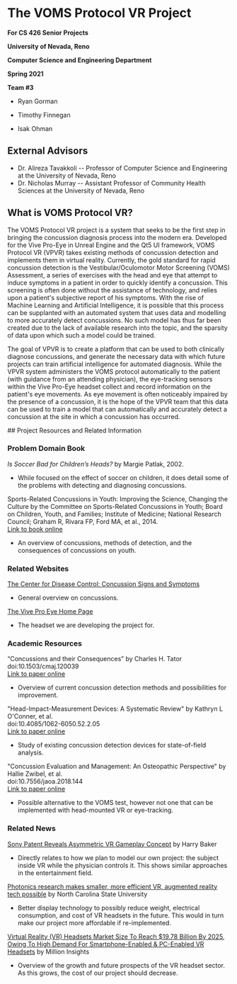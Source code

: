 # The VOMS Protocol VR Project

__For CS 426 Senior Projects__

__University of Nevada, Reno__

__Computer Science and Engineering Department__

__Spring 2021__

__Team #3__

- Ryan Gorman
 
- Timothy Finnegan
 
- Isak Ohman

## External Advisors
- Dr. Alireza Tavakkoli -- Professor of Computer Science and Engineering at the University of Nevada, Reno
- Dr. Nicholas Murray   -- Assistant Professor of Community Health Sciences at the University of Nevada, Reno

## What is VOMS Protocol VR?

The VOMS Protocol VR project is a system that seeks to be the first step in bringing the concussion diagnosis process into the modern era. Developed for the Vive Pro-Eye in Unreal Engine and the Qt5 UI framework, VOMS Protocol VR (VPVR) takes existing methods of concussion detection and implements them in virtual reality. Currently, the gold standard for rapid concussion detection is the Vestibular/Oculomotor Motor Screening (VOMS) Assessment, a series of exercises with the head and eye that attempt to induce symptoms in a patient in order to quickly identify a concussion. This screening is often done without the assistance of technology, and relies upon a patient's subjective report of his symptoms. With the rise of Machine Learning and Artificial Intelligence, it is possible that this process can be supplanted with an automated system that uses data and modelling to more accurately detect concussions. No such model has thus far been created due to the lack of available research into the topic, and the sparsity of data upon which such a model could be trained. 

The goal of VPVR is to create a platform that can be used to both clinically diagnose concussions, and generate the necessary data with which future projects can train artificial intelligence for automated diagnosis. While the VPVR system administers the VOMS protocol automatically to the patient (with guidance from an attending physician), the eye-tracking sensors within the Vive Pro-Eye headset collect and record information on the patient's eye movements. As eye movement is often noticeably impaired by the presence of a concussion, it is the hope of the VPVR team that this data can be used to train a model that can automatically and accurately detect a concussion at the site in which a concussion has occurred. 


<div id="resources"></div>
## Project Resources and Related Information

### Problem Domain Book

_Is Soccer Bad for Children’s Heads?_ by Margie Patlak, 2002.  
- While focused on the effect of soccer on children, it does detail some of the problems with detecting and diagnosing concussions.

Sports-Related Concussions in Youth: Improving the Science, Changing the Culture by the Committee on Sports-Related Concussions in Youth; Board on Children, Youth, and Families; Institute of Medicine; National Research Council; Graham R, Rivara FP, Ford MA, et al., 2014.  
[Link to book online](https://www.ncbi.nlm.nih.gov/books/NBK185340/)  
- An overview of concussions, methods of detection, and the consequences of concussions on youth.

### Related Websites

[The Center for Disease Control: Concussion Signs and Symptoms](https://www.cdc.gov/headsup/basics/concussion_symptoms.html)  
- General overview on concussions.

[The Vive Pro Eye Home Page](https://enterprise.vive.com/us/product/vive-pro-eye-office/)  
- The headset we are developing the project for. 

### Academic Resources

“Concussions and their Consequences” by Charles H. Tator  
doi:10.1503/cmaj.120039  
[Link to paper online](https://www.cmaj.ca/content/185/11/975)  
- Overview of current concussion detection methods and possibilities for improvement.

"Head-Impact-Measurement Devices: A Systematic Review" by Kathryn L O'Conner, et al.  
doi:10.4085/1062-6050.52.2.05  
[Link to paper online](https://meridian.allenpress.com/jat/article/52/3/206/191408/Head-Impact-Measurement-Devices-A-Systematic)  
- Study of existing concussion detection devices for state-of-field analysis.

"Concussion Evaluation and Management: An Osteopathic Perspective" by Hallie Zwibel, et al.  
doi:10.7556/jaoa.2018.144  
[Link to paper online](https://jaoa.org/article.aspx?articleid=2703382)  
- Possible alternative to the VOMS test, however not one that can be implemented with head-mounted VR or eye-tracking.


### Related News

[Sony Patent Reveals Asymmetric VR Gameplay Concept](https://uploadvr.com/sony-asymmetric-vr-patent/) by Harry Baker  
- Directly relates to how we plan to model our own project: the subject inside VR while the physician controls it. This shows similar approaches in the entertainment field.

[Photonics research makes smaller, more efficient VR, augmented reality tech possible](https://www.sciencedaily.com/releases/2021/02/210201115943.htm) by North Carolina State University  
- Better display technology to possibly reduce weight, electrical consumption, and cost of VR headsets in the future. This would in turn make our project more affordable if re-implemented.

[Virtual Reality (VR) Headsets Market Size To Reach $19.78 Billion By 2025, Owing To High Demand For Smartphone-Enabled & PC-Enabled VR Headsets](https://finance.yahoo.com/news/virtual-reality-vr-headsets-market-101000618.html) by Million Insights  
- Overview of the growth and future prospects of the VR headset sector. As this grows, the cost of our project should decrease.

